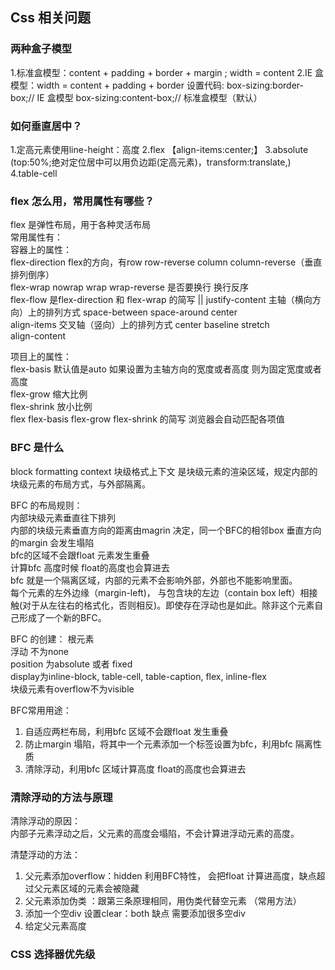 ## Css 相关问题
### 两种盒子模型
1.标准盒模型：content +  padding + border + margin ; width = content
2.IE 盒模型：width = content + padding + border
设置代码: 
box-sizing:border-box;// IE 盒模型
box-sizing:content-box;// 标准盒模型（默认）

### 如何垂直居中？
1.定高元素使用line-height：高度
2.flex 【align-items:center;】
3.absolute (top:50%;绝对定位居中可以用负边距(定高元素)，transform:translate,)
4.table-cell 

### flex 怎么用，常用属性有哪些？
flex 是弹性布局，用于各种灵活布局 <br/>
常用属性有：<br/>
容器上的属性：<br/>
flex-direction flex的方向，有row row-reverse column column-reverse（垂直排列倒序）<br/>
flex-wrap nowrap wrap wrap-reverse 是否要换行 换行反序<br/>
flex-flow 是flex-direction 和 flex-wrap 的简写  <flex-direction> || <flex-wrap>
justify-content 主轴（横向方向）上的排列方式 space-between space-around center <br/>
align-items 交叉轴（竖向）上的排列方式 center baseline stretch <br/>
align-content<br/>

项目上的属性：<br/>
flex-basis 默认值是auto 如果设置为主轴方向的宽度或者高度 则为固定宽度或者高度<br/>
flex-grow 缩大比例<br/>
flex-shrink 放小比例<br/>
flex flex-basis flex-grow flex-shrink 的简写 浏览器会自动匹配各项值<br/>

### BFC 是什么
block formatting context 块级格式上下文 是块级元素的渲染区域，规定内部的块级元素的布局方式，与外部隔离。<br/>

BFC 的布局规则：<br/>
内部块级元素垂直往下排列<br/>
内部的块级元素垂直方向的距离由magrin 决定，同一个BFC的相邻box 垂直方向的margin 会发生塌陷<br/>
bfc的区域不会跟float 元素发生重叠 <br/>
计算bfc 高度时候 float的高度也会算进去<br/>
bfc 就是一个隔离区域，内部的元素不会影响外部，外部也不能影响里面。<br/>
每个元素的左外边缘（margin-left)， 与包含块的左边（contain box left）相接触(对于从左往右的格式化，否则相反)。即使存在浮动也是如此。除非这个元素自己形成了一个新的BFC。<br/>


BFC 的创建：
根元素<br/>
浮动 不为none<br/>
position 为absolute 或者 fixed<br/>
display为inline-block, table-cell, table-caption, flex, inline-flex<br/>
块级元素有overflow不为visible<br/>

BFC常用用途：
1. 自适应两栏布局，利用bfc 区域不会跟float 发生重叠<br/>
2. 防止margin 塌陷，将其中一个元素添加一个标签设置为bfc，利用bfc 隔离性质<br/>
3. 清除浮动，利用bfc 区域计算高度 float的高度也会算进去<br/>

### 清除浮动的方法与原理
清除浮动的原因：<br/>
内部子元素浮动之后，父元素的高度会塌陷，不会计算进浮动元素的高度。<br/>

清楚浮动的方法：<br/>
1. 父元素添加overflow：hidden 利用BFC特性， 会把float 计算进高度，缺点超过父元素区域的元素会被隐藏<br/>
2. 父元素添加伪类 ：跟第三条原理相同，用伪类代替空元素 （常用方法）<br/>
3. 添加一个空div 设置clear：both 缺点 需要添加很多空div<br/>
4. 给定父元素高度 

### CSS 选择器优先级

